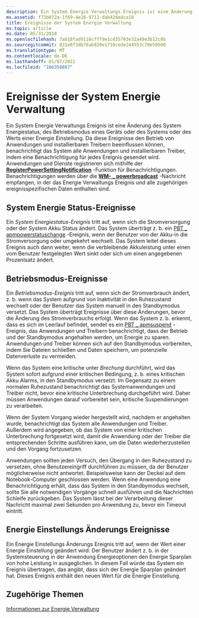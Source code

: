 ```yaml
---
description: Ein System Energie Verwaltungs Ereignis ist eine Änderung des System Energiestatus, des Betriebsmodus eines Geräts oder des Systems oder des Werts einer Energie Einstellung.
ms.assetid: f73b072a-1f69-4e26-9712-dab428edca18
title: Ereignisse der System Energie Verwaltung
ms.topic: article
ms.date: 05/31/2018
ms.openlocfilehash: 7ab18fad9116cfff9e1cd35703e32a49e3b12c8b
ms.sourcegitcommit: 831e8f3db78ab820e1710cede244553c70e50500
ms.translationtype: MT
ms.contentlocale: de-DE
ms.lasthandoff: 01/07/2021
ms.locfileid: "106358887"
---
```

# <a name="system-power-management-events"></a>Ereignisse der System Energie Verwaltung

Ein System Energie Verwaltungs Ereignis ist eine Änderung des System Energiestatus, des Betriebsmodus eines Geräts oder des Systems oder des Werts einer Energie Einstellung. Da diese Ereignisse den Betrieb von Anwendungen und installierbaren Treibern beeinflussen können, benachrichtigt das System alle Anwendungen und installierbaren Treiber, indem eine Benachrichtigung für jedes Ereignis gesendet wird. Anwendungen und Dienste registrieren sich mithilfe der [**RegisterPowerSettingNotification**](/windows/desktop/api/WinUser/nf-winuser-registerpowersettingnotification) -Funktion für Benachrichtigungen. Benachrichtigungen werden über die [**WM- \_ powerbroadcast**](wm-powerbroadcast.md) -Nachricht empfangen, in der das Energie Verwaltungs Ereignis und alle zugehörigen ereignisspezifischen Daten enthalten sind.

## <a name="system-power-status-events"></a>System Energie Status-Ereignisse

Ein *System Energiestatus-Ereignis* tritt auf, wenn sich die Stromversorgung oder der System Akku Status ändert. Das System überträgt z. b. ein [PBT \_ apmpowerstatuschange](pbt-apmpowerstatuschange.md) -Ereignis, wenn der Benutzer von der Akku-in die Stromversorgung oder umgekehrt wechselt. Das System leitet dieses Ereignis auch dann weiter, wenn die verbleibende Akkuleistung unter einen vom Benutzer festgelegten Wert sinkt oder sich um einen angegebenen Prozentsatz ändert.

## <a name="operational-mode-events"></a>Betriebsmodus-Ereignisse

Ein *Betriebsmodus-Ereignis* tritt auf, wenn sich der Stromverbrauch ändert, z. b. wenn das System aufgrund von Inaktivität in den Ruhezustand wechselt oder der Benutzer das System manuell in den Standbymodus versetzt. Das System überträgt Ereignisse über diese Änderungen, bevor die Änderung des Stromverbrauchs erfolgt. Wenn das System z. b. erkennt, dass es sich im Leerlauf befindet, sendet es ein [PBT \_ apmsuspend](pbt-apmsuspend.md) -Ereignis, das Anwendungen und Treibern benachrichtigt, dass der Betrieb und der Standbymodus angehalten werden, um Energie zu sparen. Anwendungen und Treiber können sich auf den Standbymodus vorbereiten, indem Sie Dateien schließen und Daten speichern, um potenzielle Datenverluste zu vermeiden.

Wenn das System eine kritische unter *Brechung* durchführt, wird das System sofort aufgrund einer kritischen Bedingung, z. b. eines kritischen Akku Alarms, in den Standbymodus versetzt. Im Gegensatz zu einem normalen Ruhezustand benachrichtigt das Systemanwendungen und Treiber nicht, bevor eine kritische Unterbrechung durchgeführt wird. Daher müssen Anwendungen darauf vorbereitet sein, kritische Suspendierungen zu verarbeiten.

Wenn der System Vorgang wieder hergestellt wird, nachdem er angehalten wurde, benachrichtigt das System alle Anwendungen und Treiber. Außerdem wird angegeben, ob das System von einer kritischen Unterbrechung fortgesetzt wird, damit die Anwendung oder der Treiber die entsprechenden Schritte ausführen kann, um die Daten wiederherzustellen und den Vorgang fortzusetzen.

Anwendungen sollten jeden Versuch, den Übergang in den Ruhezustand zu versetzen, ohne Benutzereingriff durchführen zu müssen, da der Benutzer möglicherweise nicht antwortet. Beispielsweise kann der Deckel auf dem Notebook-Computer geschlossen werden. Wenn eine Anwendung eine Benachrichtigung erhält, dass das System in den Standbymodus wechselt, sollte Sie alle notwendigen Vorgänge schnell ausführen und die Nachrichten Schleife zurückgeben. Das System lässt bei der Verarbeitung dieser Nachricht maximal zwei Sekunden pro Anwendung zu, bevor ein Timeout eintritt.

## <a name="power-setting-change-events"></a>Energie Einstellungs Änderungs Ereignisse

Ein Energie Einstellungs Änderungs Ereignis tritt auf, wenn der Wert einer Energie Einstellung geändert wird. Der Benutzer ändert z. b. in der Systemsteuerung in der Anwendung Energieoptionen den Energie Sparplan von hohe Leistung in ausgeglichen. In diesem Fall würde das System ein Ereignis übertragen, das angibt, dass sich der Energie Sparplan geändert hat. Dieses Ereignis enthält den neuen Wert für die Energie Einstellung.

## <a name="related-topics"></a>Zugehörige Themen

<dl> <dt>

[Informationen zur Energie Verwaltung](about-power-management.md)
</dt> </dl>

 

 



